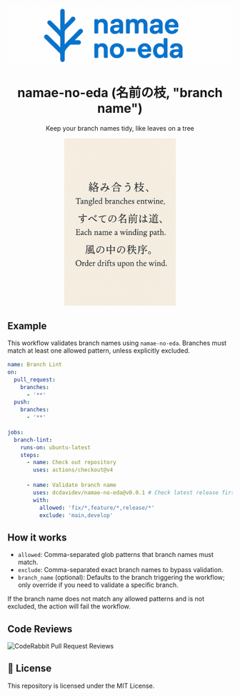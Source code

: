 <p align='center'>
  <img alt='namae-no-eda logo' src='./assets/logo-shrk-cmpr.png' />
</p>

<h1 align='center'>namae-no-eda (名前の枝, "branch name")</h1>
<p align='center'>Keep your branch names tidy, like leaves on a tree</p>

<p align='center'>
  <img alt='haiku' src='./assets/haiku-cmpr.png' width='250px' />
</p>

## Example

This workflow validates branch names using `namae-no-eda`. Branches must match at least one allowed pattern, unless explicitly excluded.

```yaml
name: Branch Lint
on:
  pull_request:
    branches:
      - '**'
  push:
    branches:
      - '**'

jobs:
  branch-lint:
    runs-on: ubuntu-latest
    steps:
      - name: Check out repository
        uses: actions/checkout@v4

      - name: Validate branch name
        uses: dcdavidev/namae-no-eda@v0.0.1 # Check latest release first.
        with:
          allowed: 'fix/*,feature/*,release/*'
          exclude: 'main,develop'
```

## How it works

- `allowed`: Comma-separated glob patterns that branch names must match.
- `exclude`: Comma-separated exact branch names to bypass validation.
- `branch_name` (optional): Defaults to the branch triggering the workflow; only override if you need to validate a specific branch.

If the branch name does not match any allowed patterns and is not excluded, the action will fail the workflow.

## Code Reviews

![CodeRabbit Pull Request Reviews](https://img.shields.io/coderabbit/prs/github/dcdavidev/namae-no-eda?utm_source=oss&utm_medium=github&utm_campaign=dcdavidev%2Fnamae-no-eda&labelColor=171717&color=FF570A&link=https%3A%2F%2Fcoderabbit.ai&label=CodeRabbit+Reviews)

## 📄 License

This repository is licensed under the MIT License.
